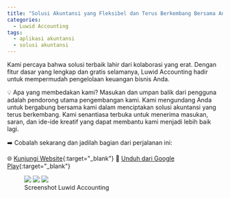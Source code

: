 ```yaml
---
title: "Solusi Akuntansi yang Fleksibel dan Terus Berkembang Bersama Anda"
categories:
  - Luwid Accounting
tags:
  - aplikasi akuntansi
  - solusi akuntansi
---
```


Kami percaya bahwa solusi terbaik lahir dari kolaborasi yang erat. Dengan fitur dasar yang lengkap dan gratis selamanya, Luwid Accounting hadir untuk mempermudah pengelolaan keuangan bisnis Anda.

💡 Apa yang membedakan kami?
Masukan dan umpan balik dari pengguna adalah pendorong utama pengembangan kami. Kami mengundang Anda untuk bergabung bersama kami dalam menciptakan solusi akuntansi yang terus berkembang. Kami senantiasa terbuka untuk menerima masukan, saran, dan ide-ide kreatif yang dapat membantu kami menjadi lebih baik lagi.

➡️ Cobalah sekarang dan jadilah bagian dari perjalanan ini:

🌐 [Kunjungi Website](https://luwidaccounting.biz.id){:target="_blank"} 
📱 [Unduh dari Google Play](https://s.id/luwidaccounting){:target="_blank"}


<figure class="third">
	<img src="/images/2025-01-31-luwid-accounting/la1.jpg">
	<img src="/images/2025-01-31-luwid-accounting/la2.jpg">
	<img src="/images/2025-01-31-luwid-accounting/la3.jpg">
	<figcaption>Screenshot Luwid Accounting</figcaption>
</figure>

